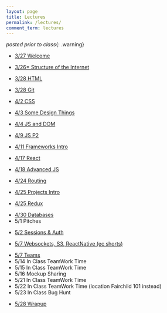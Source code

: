 ```yaml
---
layout: page
title: Lectures
permalink: /lectures/
comment_term: lectures
---
```



*posted prior to class*{: .warning}

<!-- * 3/27 Welcome -->
* [3/27 Welcome](00_welcome/)
<!-- * 3/26 Structure of the Internet -->
* [3/26= Structure of the Internet](01_interwebs/)
<!-- * 3/28 HTML -->
* [3/28 HTML](02_html/)
<!-- * 3/28 Gits -->
* [3/28 Git](02_git/)
<!-- * 4/2 CSS -->
* [4/2 CSS ](03_css/)
<!-- * 4/3 Some Design Things -->
* [4/3 Some Design Things](03_design/)
<!-- * 4/4 JS and DOM -->
* [4/4 JS and DOM](04_js1)
<!-- * 4/9 JS P2 -->
* [4/9 JS P2](05_js2)
<!-- * 4/11 Frameworks Intro -->
* [4/11 Frameworks Intro](06_react1)
<!-- * 4/16 React -->
* [4/17 React](07_react2)
<!-- * 4/18 Advanced JS -->
* [4/18 Advanced JS](08_advanced_js)
<!-- * 4/17 Projects -->
<!-- * 4/23 Routing -->
* [4/24 Routing](09_routing)
<!-- * [4/24 Projects](07_project_intro) -->
* [4/25 Projects Intro](../projects/)
<!-- * 4/25 Redux -->
* [4/25 Redux](10_redux)
<!-- * 4/31 Databases -->
* [4/30 Databases](12_intro_to_databases)
* 5/1 Pitches
<!-- * [5/1 Pitches](11_pitches) -->
<!-- or 07_project_intro -->
<!-- * 5/7 Sessions & Auth -->
* [5/2 Sessions & Auth](13_sessions_auth)
<!-- * 5/9 Websockets, S3, ReactNative -->
* [5/7 Websockets, S3, ReactNative (ec shorts)](15_ec_shorts)
<!-- * 5/8 Teams -->
* [5/7 Teams](13_teams)
* 5/14 In Class TeamWork Time
* 5/15 In Class TeamWork Time
* 5/16 Mockup Sharing
* 5/21 In Class TeamWork Time
* 5/22 In Class TeamWork Time (location Fairchild 101 instead)
* 5/23 In Class Bug Hunt
<!-- * 5/28 Wrapup -->
* [5/28 Wrapup](16_wrapup)
